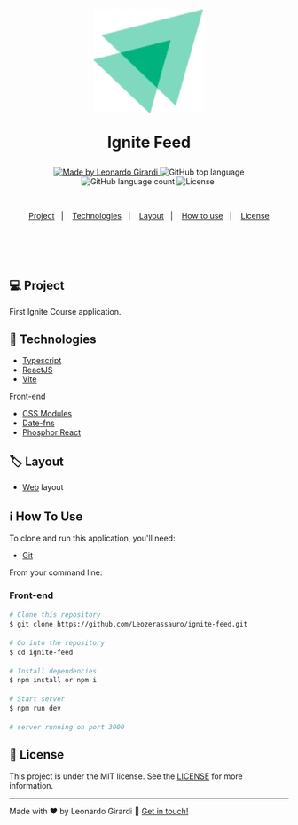 
<h1 align="center">
  <div>
    <img alt="Ignite Feed Image" title="Ignite Feed" src="https://github.com/Leozerassauro/ignite-feed/blob/master/src/assets/Ignite-logo.svg" width="200px" />
    <p>Ignite Feed<p/>
  </div>
</h1>

<p align="center">
  <a href="https://www.linkedin.com/in/leonardo-girardi-494958171/">
    <img alt="Made by Leonardo Girardi" src="https://img.shields.io/badge/made%20by-LeonardoGirardi-%2304D361">
  </a>
  
  <img alt="GitHub top language" src="https://img.shields.io/github/languages/top/Leozerassauro/ignite-feed.svg">
  
  <img alt="GitHub language count" src="https://img.shields.io/github/languages/count/Leozerassauro/ignite-feed.svg">
  
  <img alt="License" src="https://img.shields.io/badge/license-MIT-brightgreen">
  
  <a href="">
    <img alt="" src="">
  </a>
  
  <div>
    <img alt="" title="" src="" width="1400px" />
  </div>
</p>

<p align="center">
  <a href="#computer-Project">Project</a>&nbsp;&nbsp;&nbsp;|&nbsp;&nbsp;&nbsp;
  <a href="#rocket-Technologies">Technologies</a>&nbsp;&nbsp;&nbsp;|&nbsp;&nbsp;&nbsp;
  <a href="#label-Layout">Layout</a>&nbsp;&nbsp;&nbsp;|&nbsp;&nbsp;&nbsp;
  <a href="#information_source-How-To-Use">How to use</a>&nbsp;&nbsp;&nbsp;|&nbsp;&nbsp;&nbsp;
  <a href="#memo-license">License</a>
</p>

</br>

<h3 align="center">
  <div>
    <img alt="" width="700px" />
  </div>
</h3>

## :computer: Project
First Ignite Course application.

## :rocket: Technologies
- [Typescript](https://www.typescriptlang.org)
- [ReactJS](https://reactjs.org/)
- [Vite](https://vitejs.dev)

Front-end
- [CSS Modules](https://github.com/css-modules/css-modules)
- [Date-fns](https://date-fns.org/docs/Getting-Started)
- [Phosphor React](https://phosphoricons.com)

## :label: Layout
- [Web](https://www.figma.com/file/ST4V5kGIIYw3j8qBmY4v9b/Ignite-Feed-(Community)?node-id=0%3A1) layout

## :information_source: How To Use
To clone and run this application, you'll need:
- [Git](https://git-scm.com)

From your command line:

### Front-end
```bash
# Clone this repository
$ git clone https://github.com/Leozerassauro/ignite-feed.git

# Go into the repository
$ cd ignite-feed

# Install dependencies
$ npm install or npm i

# Start server
$ npm run dev

# server running on port 3000
```

## :memo: License
This project is under the MIT license. See the [LICENSE](https://github.com/Leozerassauro/ignite-feed/blob/master/LICENSE.md) for more information.

---
Made with ♥ by Leonardo Girardi :wave: [Get in touch!](https://www.linkedin.com/in/leonardo-girardi-494958171/)
